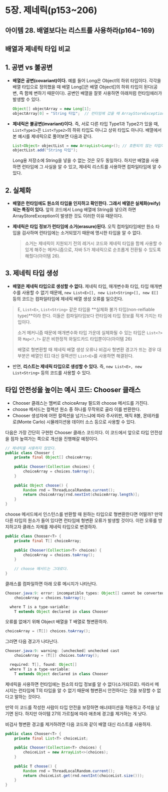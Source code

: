 # 5장. 제네릭(p153~206)

## 아이템 28. 배열보다는 리스트를 사용하라(p164~169)

## 배열과 제네릭 타입 비교

## 1. 공변 vs 불공변

- **배열은 공변(covariant)이다.** 예를 들어 Long은 Object의 하위 타입이다. 각각을 배열 타입으로 정의했을 때 배열 Long[]은 배열 Object[]의 하위 타입이 된다(공변, 즉 함께 변하기 때문이다). 공변인 배열을 잘못 사용하면 아래처럼 런타임에러가 발생할 수 있다.

  ```java
  Object[] objectArray = new Long[1];
  objectArray[0] = "String 타입";  // 런타임에 갔을 때 ArrayStoreException을 던진다.
  ```

- **제네릭은 불공변(invariant)이다.** 즉, 서로 다른 타입 Type1과 Type2가 있을 때, `List<Type1>`은 `List<Type2>`의 하위 타입도 아니고 상위 타입도 아니다. 배열에서 본 예시를 제네릭으로 풀어보면 다음과 같다.

  ```java
  List<Object> objectList = new ArrayList<Long>(); // 호환되지 않는 타입이다.
  objectList.add("String 타입");
  ```

  Long용 저장소에 String을 넣을 수 없는 것은 모두 동일하다. 하지만 배열을 사용하면 런타임에 그 사실을 알 수 있고, 제네릭 리스트를 사용하면 컴파일타임에 알 수 있다. 

## 2. 실체화

- **배열은 런타임에도 원소의 타입을 인지하고 확인한다. 그래서** **배열은 실체화(reify)되는 특징이 있다.** 앞의 코드에서 Long 배열에 String을 넣으려 하면 ArrayStoreException이 발생한 것도 이러한 이유 때문이다.

- **제네릭은 타입 정보가 런타임에 소거(erasure)된다.** 오직 컴파일타임에만 원소 타입을 검사하며 런타임에는 소거되었기 때문에 명시한 타입을 알 수 없다.

  > 소거는 제네릭이 지원되기 전의 레거시 코드와 제네릭 타입을 함께 사용할 수 있게 해주는 메커니즘으로, 자바 5가 제네릭으로 순조롭게 전환될 수 있도록 해줬다(아이템 26).

## 3. 제네릭 타입 생성

- **배열은 제네릭 타입으로 생성할 수 없다.** 제네릭 타입, 매개변수화 타입, 타입 매개변수를 사용할 수 없기 때문에, `new List<E>[], new List<String>[], new E[]` 등의 코드는 컴파일타임에 제네릭 배열 생성 오류를 일으킨다.

> E, `List<E>`, `List<String>` 같은 타입을 **실체화 불가 타입(non-reifiable type)**이라 한다. 이들은 컴파일타임보다 런타임에 타입 정보를 적게 가지는 타입이다. 
>
> 소거 메커니즘 때문에 매개변수화 타입 가운데 실체화될 수 있는 타입은 `List<?>`와 `Map<?,?>` 같은 비한정적 와일드카드 타입뿐이다(아이템 26)
>
> 배열로 형변환할 때 제네릭 배열 생성 오류나 비검사 형변환 경고가 뜨는 경우 대부분은 배열인 E[] 대신 컬렉션인 `List<E>`를 사용하면 해결된다.

- 반면, **리스트는 제네릭 타입으로 생성할 수 있다.** 즉, `new List<E>, new List<String>` 등의 코드를 사용할 수 있다.

  

## 타입 안전성을 높이는 예시 코드: Chooser 클래스

- Chooser 클래스는 멤버로 choiceArray 필드와 choose 메서드를 가진다.
- choose 메서드는 컬렉션 원소 중 하나를 무작위로 골라 이를 반환한다.
- Chooser 생성자에 어떤 컬렉션을 넘기느냐에 따라 주사위판, 매직 8볼, 몬테카를로(Monte Carlo) 시뮬레이션용 데이터 소스 등으로 사용할 수 있다.

다음은 가장 간단히 구현한 Chooser 클래스 코드이다. 이 코드에서 앞으로 타입 안전성을 점차 높여가는 쪽으로 개선을 진행해갈 예정이다.

```java
// 제네릭을 사용하지 않았다.
public class Chooser {
    private final Object[] choiceArray;
    
    public Chooser(Collection choices) {
        choiceArray = choices.toArray();
    }
    
    public Object choose() {
        Random rnd = ThreadLocalRandom.current();
        return choiceArray[rnd.nextInt(choiceArray.length)];
    }
}
```

choose 메서드에서 인스턴스를 반환할 때 원하는 타입으로 형변환한다면 어떨까? 만약 다른 타입의 원소가 들어 있다면 런타임에 형변환 오류가 발생할 것이다. 이런 오류를 방지하고자 클래스 자체를 제네릭 타입으로 변경하자.

```java
public class Chooser<T> {
    private final T[] choiceArray;
    
    public Chooser(Collection<T> choices) {
        choiceArray = choices.toArray();
    }
    
    // choose 메서드는 그대로다.
}
```

클래스를 컴파일하면 아래 오류 메시지가 나타난다.

```java
Chooser.java:9: error: incompatible types: Object[] cannot be converted to T[]
    choiceArray = choices.toArray();

  where T is a type-variable:
	T extends Object declared in class Chooser
```

오류를 없애기 위해 Object 배열을 T 배열로 형변환하자.

```java
choiceArray = (T[]) choices.toArray();
```

그러면 다음 경고가 나타난다.

```java
Chooser.java:9: warning: [unchecked] unchecked cast
    choiceArray = (T[]) choices.toArray();

  required: T[], found: Object[]
  where T is a type-variable:
	T extends Object declared in class Chooser
```

제네릭을 사용하면 런타임에는 원소의 타입 정보를 알 수 없다(소거되므로). 따라서 메시지는 런타임에 T의 타입을 알 수 없기 때문에 형변환시 안전하다는 것을 보장할 수 없다고 말하는 것이다.

만약 이 코드를 작성한 사람이 타입 안전을 보장하면 애너테이션을 적용하고 주석을 남기면 된다. 하지만 아이템 27의 가르침에 따라 애초에 경고를 제거하는 게 낫다.

비검사 형변환 경고를 제거하려면 다음 코드와 같이 배열 대신 리스트를 사용하자.

```java
public class Chooser<T> {
    private final List<T> choiceList;
    
    public Chooser(Collection<T> choices) {
        choiceList = new ArrayList<>(choices);
    }
    
    public T choose() {
        Random rnd = ThreadLocalRandom.current();
        return choiceList.get(rnd.nextInt(choiceList.size()));
    }
}
```



